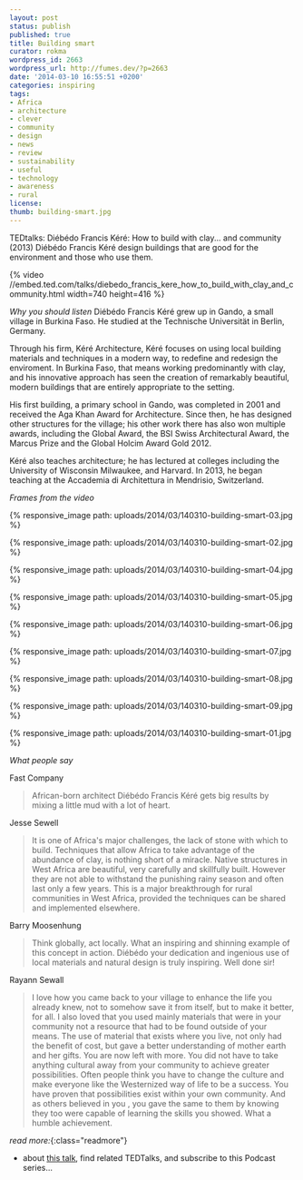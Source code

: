 ```yaml
---
layout: post
status: publish
published: true
title: Building smart 
curator: rokma
wordpress_id: 2663
wordpress_url: http://fumes.dev/?p=2663
date: '2014-03-10 16:55:51 +0200'
categories: inspiring
tags: 
- Africa
- architecture
- clever
- community
- design
- news
- review
- sustainability
- useful
- technology
- awareness
- rural
license:
thumb: building-smart.jpg
---
```


TEDtalks: Diébédo Francis Kéré: How to build with clay... and community (2013)
Diébédo Francis Kéré design buildings that are good for the environment and those who use them.

{% video //embed.ted.com/talks/diebedo_francis_kere_how_to_build_with_clay_and_community.html width=740 height=416 %}

_Why you should listen_
Diébédo Francis Kéré grew up in Gando, a small village in Burkina Faso. He studied at the Technische Universität in Berlin, Germany. 

Through his firm, Kéré Architecture, Kéré focuses on using local building materials and techniques in a modern way, to redefine and redesign the enviroment. In Burkina Faso, that means working predominantly with clay, and his innovative approach has seen the creation of remarkably beautiful, modern buildings that are entirely appropriate to the setting.

His first building, a primary school in Gando, was completed in 2001 and received the Aga Khan Award for Architecture. Since then, he has designed other structures for the village; his other work there has also won multiple awards, including the Global Award, the BSI Swiss Architectural Award, the Marcus Prize and the Global Holcim Award Gold 2012.

Kéré also teaches architecture; he has lectured at colleges including the University of Wisconsin Milwaukee, and Harvard. In 2013, he began teaching at the Accademia di Architettura in Mendrisio, Switzerland.


_Frames from the video_


{% responsive_image path: uploads/2014/03/140310-building-smart-03.jpg %}

{% responsive_image path: uploads/2014/03/140310-building-smart-02.jpg %}


{% responsive_image path: uploads/2014/03/140310-building-smart-04.jpg %}

{% responsive_image path: uploads/2014/03/140310-building-smart-05.jpg %}

{% responsive_image path: uploads/2014/03/140310-building-smart-06.jpg %}

{% responsive_image path: uploads/2014/03/140310-building-smart-07.jpg %}

{% responsive_image path: uploads/2014/03/140310-building-smart-08.jpg %}

{% responsive_image path: uploads/2014/03/140310-building-smart-09.jpg %}

{% responsive_image path: uploads/2014/03/140310-building-smart-01.jpg %}

_What people say_

Fast Company
<blockquote>African-born architect Diébédo Francis Kéré gets big results by mixing a little mud with a lot of heart.</blockquote>

Jesse Sewell
<blockquote>It is one of Africa's major challenges, the lack of stone with which to build. Techniques that allow Africa to take advantage of the abundance of clay, is nothing short of a miracle. Native structures in West Africa are beautiful, very carefully and skillfully built. However they are not able to withstand the punishing rainy season and often last only a few years. This is a major breakthrough for rural communities in West Africa, provided the techniques can be shared and implemented elsewhere. </blockquote>

Barry Moosenhung
<blockquote>Think globally, act locally. What an inspiring and shinning example of this concept in action. Diébédo your dedication and ingenious use of local materials and natural design is truly inspiring. Well done sir! </blockquote>

Rayann Sewall
<blockquote>I love how you came back to your village to enhance the life you already knew, not to somehow save it from itself, but to make it better, for all. I also loved that you used mainly materials that were in your community not a resource that had to be found outside of your means. The use of material that exists where you live, not only had the benefit of cost, but gave a better understanding of mother earth and her gifts. You are now left with more. You did not have to take anything cultural away from your community to achieve greater possibilities. Often people think you have to change the culture and make everyone like the Westernized way of life to be a success. You have proven that possibilities exist within your own community. And as others believed in you , you gave the same to them by knowing they too were capable of learning the skills you showed. What a humble achievement. 
</blockquote>

_read more:_{:class="readmore"}

- about <a href="http://www.ted.com/talks/diebedo_francis_kere_how_to_build_with_clay_and_community" target="_blank">this talk</a>, find related TEDTalks, and subscribe to this Podcast series...



